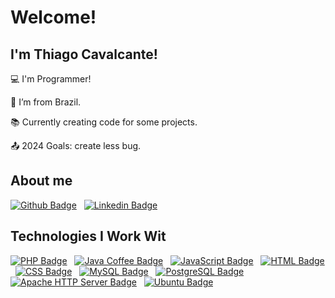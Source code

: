 # Welcome!

## I'm Thiago Cavalcante!


:computer: I'm Programmer!

:house_with_garden: I’m from Brazil.

:books: Currently creating code for some projects.

:outbox_tray: 2024 Goals: create less bug.
 
## About me

[![Github Badge](https://img.shields.io/badge/-Github-000?style=flat-square&logo=Github&logoColor=white&link=LINK_GIT)](https://github.com/thiagocavalcante777)
&nbsp;
[![Linkedin Badge](https://img.shields.io/badge/-LinkedIn-blue?style=flat-square&logo=Linkedin&logoColor=white&link=https://www.linkedin.com/in/thiago-cavalcante-5159196a)](https://www.linkedin.com/in/thiago-cavalcante-5159196a)

## Technologies I Work Wit

[![PHP Badge](https://img.shields.io/badge/-PHP-777BB4?style=flat-square&logo=php&logoColor=white)](https://www.php.net/)
&nbsp;
[![Java Coffee Badge](https://img.shields.io/badge/-☕%20Java-007396?style=flat-square&logo=java&logoColor=white)](https://www.java.com/)
&nbsp;
[![JavaScript Badge](https://img.shields.io/badge/-JavaScript-F7DF1E?style=flat-square&logo=javascript&logoColor=black)](https://developer.mozilla.org/en-US/docs/Web/JavaScript)
&nbsp;
[![HTML Badge](https://img.shields.io/badge/-HTML5-E34F26?style=flat-square&logo=html5&logoColor=white)](https://developer.mozilla.org/en-US/docs/Web/Guide/HTML/HTML5)
&nbsp;
[![CSS Badge](https://img.shields.io/badge/-CSS3-1572B6?style=flat-square&logo=css3&logoColor=white)](https://developer.mozilla.org/en-US/docs/Web/CSS)
&nbsp;
[![MySQL Badge](https://img.shields.io/badge/-MySQL-4479A1?style=flat-square&logo=mysql&logoColor=white)](https://dev.mysql.com/doc/)
&nbsp;
[![PostgreSQL Badge](https://img.shields.io/badge/-PostgreSQL-336791?style=flat-square&logo=postgresql&logoColor=white)](https://www.postgresql.org/docs/)
&nbsp;
[![Apache HTTP Server Badge](https://img.shields.io/badge/-Apache%20HTTP%20Server-D22128?style=flat-square&logo=apache&logoColor=white)](https://httpd.apache.org/)
&nbsp;
[![Ubuntu Badge](https://img.shields.io/badge/-Ubuntu-E95420?style=flat-square&logo=ubuntu&logoColor=white)](https://ubuntu.com/)



